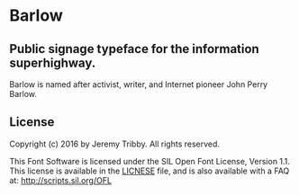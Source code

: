 # Barlow

## Public signage typeface for the information superhighway.

Barlow is named after activist, writer, and Internet pioneer John Perry Barlow.

## License

Copyright (c) 2016 by Jeremy Tribby. All rights reserved.

This Font Software is licensed under the SIL Open Font License, Version 1.1. This license is available in the [LICNESE](https://github.com/jpt/barlow/blob/master/LICENSE.md) file, and is also available with a FAQ at: http://scripts.sil.org/OFL

